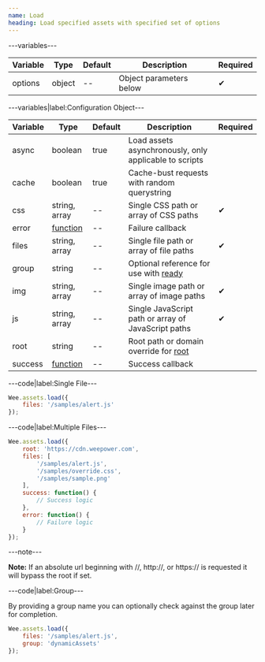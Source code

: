 ```yaml
---
name: Load
heading: Load specified assets with specified set of options
---
```


---variables---

| Variable | Type | Default | Description | Required |
| -- | -- | -- | -- | -- |
| options | object | -- | Object parameters below | ✔ |

---variables|label:Configuration Object---

| Variable | Type | Default | Description | Required |
| -- | -- | -- | -- | -- |
| async | boolean | true | Load assets asynchronously, only applicable to scripts ||
| cache | boolean | true | Cache-bust requests with random querystring ||
| css | string, array | -- | Single CSS path or array of CSS paths | ✔ |
| error | [function](/script/#functions) | -- | Failure callback ||
| files | string, array | -- | Single file path or array of file paths | ✔ |
| group | string | -- | Optional reference for use with [ready](#ready) ||
| img | string, array | -- | Single image path or array of image paths | ✔ |
| js | string, array | -- | Single JavaScript path or array of JavaScript paths | ✔ |
| root | string | -- | Root path or domain override for [root](#root) ||
| success | [function](/script/#functions) | -- | Success callback ||

---code|label:Single File---

```javascript
Wee.assets.load({
	files: '/samples/alert.js'
});
```

---code|label:Multiple Files---

```javascript
Wee.assets.load({
	root: 'https://cdn.weepower.com',
	files: [
		'/samples/alert.js',
		'/samples/override.css',
		'/samples/sample.png'
	],
	success: function() {
		// Success logic
	},
	error: function() {
		// Failure logic
	}
});
```

---note---

**Note:** If an absolute url beginning with //, http://, or https:// is requested it will bypass the root if set.

---code|label:Group---

By providing a group name you can optionally check against the group later for completion.

```javascript
Wee.assets.load({
	files: '/samples/alert.js',
	group: 'dynamicAssets'
});
```
